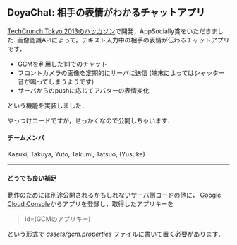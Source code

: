 ## DoyaChat: 相手の表情がわかるチャットアプリ

[TechCrunch Tokyo 2013のハッカソン](http://jp.techcrunch.com/events/techcrunch-tokyo-2013/hackathon/)で開発，AppSocially賞をいただきました. 
画像認識APIによって，テキスト入力中の相手の表情が伝わるチャットアプリです．

- GCMを利用した1:1でのチャット
- フロントカメラの画像を定期的にサーバに送信 (端末によってはシャッター音が鳴ってしまうようです)
- サーバからのpushに応じてアバターの表情変化

という機能を実装しました．

やっつけコードですが，せっかくなので公開しちゃいます．

#### チームメンバ
Kazuki, Takuya, Yuto, Takumi, Tatsuo, (Yusuke)

---

#### どうでも良い補足

動作のためには別途公開されるかもしれないサーバ側コードの他に，
[Google Cloud Console](https://cloud.google.com/console#/project)からアプリを登録し，取得したアプリキーを

> id=(GCMのアプリキー)

という形式で _assets/gcm.properties_ ファイルに書いて置く必要があります．
